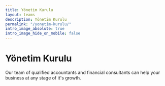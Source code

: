 ```yaml
---
title: Yönetim Kurulu
layout: teams
description: Yönetim Kurulu
permalink: "/yonetim-kurulu/"
intro_image_absolute: true
intro_image_hide_on_mobile: false
---
```


# Yönetim Kurulu

Our team of qualified accountants and financial consultants can help your business at any stage of it's growth.
